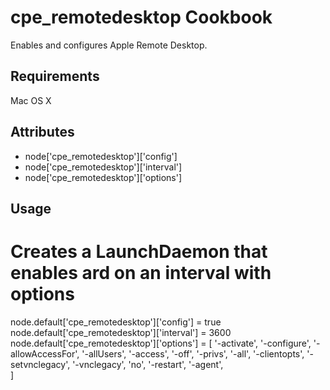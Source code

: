 cpe_remotedesktop Cookbook
=========================
Enables and configures Apple Remote Desktop.

Requirements
------------
Mac OS X

Attributes
----------
* node['cpe_remotedesktop']['config']
* node['cpe_remotedesktop']['interval']
* node['cpe_remotedesktop']['options']

Usage
-----
  # Creates a LaunchDaemon that enables ard on an interval with options
  node.default['cpe_remotedesktop']['config'] = true
  node.default['cpe_remotedesktop']['interval'] = 3600
  node.default['cpe_remotedesktop']['options'] = [
    '-activate',
    '-configure',
    '-allowAccessFor',
    '-allUsers',
    '-access',
    '-off',
    '-privs',
    '-all',
    '-clientopts',
    '-setvnclegacy',
    '-vnclegacy',
    'no',
    '-restart',
    '-agent',         
  ]
